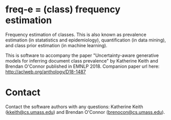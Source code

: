 # freq-e = (class) frequency estimation 

Frequency estimation of classes. This is also known as prevalence estimation (in statatistics and epidemiology), quantification (in data mining), and class prior estimation (in machine learning). 

This is software to accompany the paper "Uncertainty-aware generative models for inferring document class prevalence" by Katherine Keith and Brendan O'Connor published in EMNLP 2018. Companion paper url here: http://aclweb.org/anthology/D18-1487

# Contact 
Contact the software authors with any questions: Katherine Keith (kkeith@cs.umass.edu) and Brendan O'Connor (brenocon@cs.umass.edu).

 